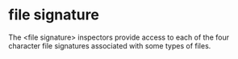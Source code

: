 # file signature

The &lt;file signature&gt; inspectors provide access to each of the four character file signatures associated with some types of files.
